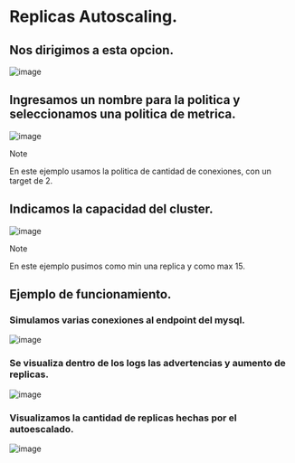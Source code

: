 # Replicas Autoscaling.
## Nos dirigimos a esta opcion.
![image](https://github.com/user-attachments/assets/ca8abc85-1be7-4091-b344-ead53c738f27)

## Ingresamos un nombre para la politica y seleccionamos una politica de metrica.
![image](https://github.com/user-attachments/assets/fc0de592-61e8-4c93-9b69-da3e05759790)

> [!NOTE]
> En este ejemplo usamos la politica de cantidad de conexiones, con un target de 2.

## Indicamos la capacidad del cluster.
![image](https://github.com/user-attachments/assets/a8d8c7c2-f93f-480b-a400-ead38d18fe6d)

> [!NOTE]
> En este ejemplo pusimos como min una replica y como max 15.

## Ejemplo de funcionamiento.
### Simulamos varias conexiones al endpoint del mysql.
![image](https://github.com/user-attachments/assets/4d75d0e1-9803-412c-8729-43b030dc6b14)

### Se visualiza dentro de los logs las advertencias y aumento de replicas.
![image](https://github.com/user-attachments/assets/72b8d399-4e7c-4b2b-b7da-ba882f83d360)

### Visualizamos la cantidad de replicas hechas por el autoescalado.
![image](https://github.com/user-attachments/assets/dc8d4de1-185a-48b7-99ca-ea79a3c9c3ab)
